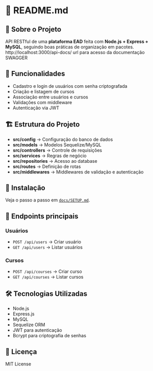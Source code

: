 # 📖 README.md

## 📌 Sobre o Projeto

API RESTful de uma **plataforma EAD** feita com **Node.js + Express + MySQL**, seguindo boas práticas de organização em pacotes.
http://localhost:3000/api-docs/ url para acesso da documentação SWAGGER

## 🚀 Funcionalidades

* Cadastro e login de usuários com senha criptografada
* Criação e listagem de cursos
* Associação entre usuários e cursos
* Validações com middleware
* Autenticação via JWT

## 🏗️ Estrutura do Projeto

* **src/config** → Configuração do banco de dados
* **src/models** → Modelos Sequelize/MySQL
* **src/controllers** → Controle de requisições
* **src/services** → Regras de negócio
* **src/repositories** → Acesso ao database
* **src/routes** → Definição de rotas
* **src/middlewares** → Middlewares de validação e autenticação

## 🔧 Instalação

Veja o passo a passo em [`docs/SETUP.md`](docs/SETUP.md).

## 📡 Endpoints principais

### Usuários

* `POST /api/users` → Criar usuário
* `GET /api/users` → Listar usuários

### Cursos

* `POST /api/courses` → Criar curso
* `GET /api/courses` → Listar cursos

## 🛠️ Tecnologias Utilizadas

* Node.js
* Express.js
* MySQL
* Sequelize ORM
* JWT para autenticação
* Bcrypt para criptografia de senhas

## 📜 Licença

MIT License